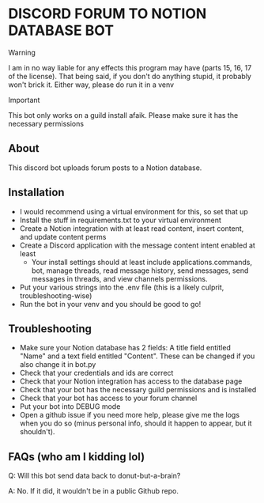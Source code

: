 # DISCORD FORUM TO NOTION DATABASE BOT
> [!WARNING]
> I am in no way liable for any effects this program may have (parts 15, 16, 17 of the license). That being said, if you don't do anything stupid, it probably won't brick it. Either way, please do run it in a venv

> [!IMPORTANT]
> This bot only works on a guild install afaik. Please make sure it has the necessary permissions

## About
This discord bot uploads forum posts to a Notion database. 
## Installation
- I would recommend using a virtual environment for this, so set that up
- Install the stuff in requirements.txt to your virtual environment
- Create a Notion integration with at least read content, insert content, and update content perms
- Create a Discord application with the message content intent enabled at least
    - Your install settings should at least include applications.commands, bot, manage threads, read message history, send messages, send messages in threads, and view channels permissions.
- Put your various strings into the .env file (this is a likely culprit, troubleshooting-wise)
- Run the bot in your venv and you should be good to go!
## Troubleshooting
- Make sure your Notion database has 2 fields: A title field entitled "Name" and a text field entitled "Content". These can be changed if you also change it in bot.py
- Check that your credentials and ids are correct
- Check that your Notion integration has access to the database page
- Check that your bot has the necessary guild permissions and is installed
- Check that your bot has access to your forum channel
- Put your bot into DEBUG mode
- Open a github issue if you need more help, please give me the logs when you do so (minus personal info, should it happen to appear, but it shouldn't).
## FAQs (who am I kidding lol)
Q: Will this bot send data back to donut-but-a-brain?

A: No. If it did, it wouldn't be in a public Github repo.

